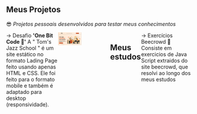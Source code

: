 ## Meus Projetos
&#128526;<i> Projetos pessoais desenvolvidos para testar meus conhecimentos</i>

<div style="display:flex; flex-direction:row">
  <div style="width:48%; align-self:left">
      &rarr; Desafio <b>'One Bit Code &#129311;'</b>
      <span>A " Tom's Jazz School " é um site estático no formato Lading Page feito usando apenas HTML e CSS. Ele foi feito para o formato mobile e também é adaptado para desktop (responsividade).</span>
  </div>
  <div style="width:48%; align-self:right">
      <img src="Lading Page (HTML e CSS)/public/assets/img/home_previw.png" width="45%">
  </div>
  
  ## Meus estudos
  <div style="width:48%; align-self:left">
      &rarr; Exercícios Beecrowd &#128029;
    <span>Consiste em exercicios de Java Script extraidos do site beecrowd, que resolvi ao longo dos meus estudos</span>
  </div>
</div>

